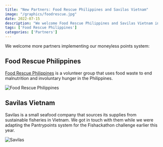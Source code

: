 ```yaml
---
title: "New Partners: Food Rescue Philippines and Savilas Vietnam"
image: "/graphics/foodrescue.jpg"
date: 2022-07-15
description: "We welcome Food Rescue Philippines and Savilas Vietnam into the Pantrypoints system"
tags: ['Food Rescue Philippines']
categories: ['Partners']
---
```




We welcome more partners implementing our moneyless points system:


## Food Rescue Philippines

[Food Rescue Philippines](https://foodrescueph.site) is a volunteer group that uses food waste to end malnutrition and involuntary hunger in the Philippines. 

![Food Rescue Philippines](/graphics/foodrescue.jpg)




## Savilas Vietnam

Savilas is a small seafood company that sources its supplies from sustainable fisheries in Vietnam. We got in touch with them while we were adapting the Pantrypoints system for the Fishackathon challenge earlier this year. 

![Savilas](/icons/savilas.png)